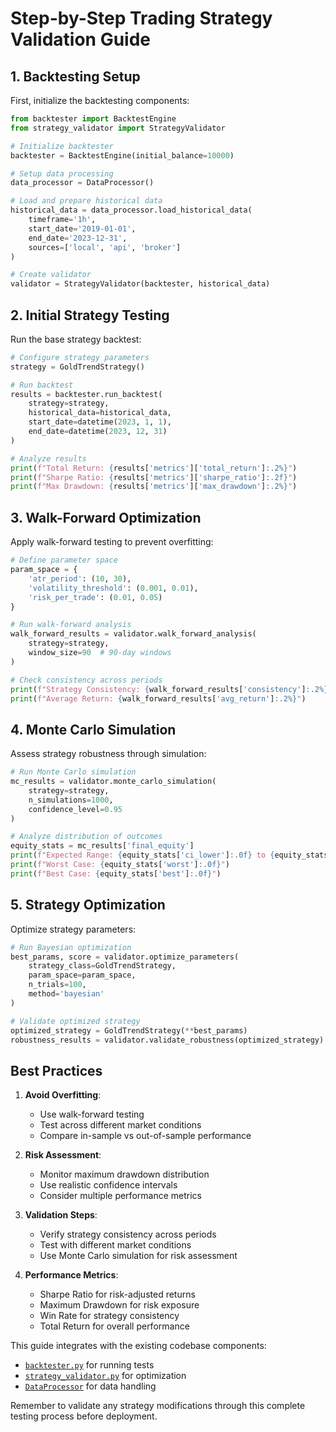 # Step-by-Step Trading Strategy Validation Guide

## 1. Backtesting Setup

First, initialize the backtesting components:

```python
from backtester import BacktestEngine
from strategy_validator import StrategyValidator

# Initialize backtester
backtester = BacktestEngine(initial_balance=10000)

# Setup data processing
data_processor = DataProcessor()

# Load and prepare historical data
historical_data = data_processor.load_historical_data(
    timeframe='1h',
    start_date='2019-01-01',
    end_date='2023-12-31',
    sources=['local', 'api', 'broker']
)

# Create validator
validator = StrategyValidator(backtester, historical_data)
```

## 2. Initial Strategy Testing

Run the base strategy backtest:

```python
# Configure strategy parameters
strategy = GoldTrendStrategy()

# Run backtest
results = backtester.run_backtest(
    strategy=strategy,
    historical_data=historical_data,
    start_date=datetime(2023, 1, 1),
    end_date=datetime(2023, 12, 31)
)

# Analyze results
print(f"Total Return: {results['metrics']['total_return']:.2%}")
print(f"Sharpe Ratio: {results['metrics']['sharpe_ratio']:.2f}")
print(f"Max Drawdown: {results['metrics']['max_drawdown']:.2%}")
```

## 3. Walk-Forward Optimization

Apply walk-forward testing to prevent overfitting:

```python
# Define parameter space
param_space = {
    'atr_period': (10, 30),
    'volatility_threshold': (0.001, 0.01),
    'risk_per_trade': (0.01, 0.05)
}

# Run walk-forward analysis
walk_forward_results = validator.walk_forward_analysis(
    strategy=strategy,
    window_size=90  # 90-day windows
)

# Check consistency across periods
print(f"Strategy Consistency: {walk_forward_results['consistency']:.2%}")
print(f"Average Return: {walk_forward_results['avg_return']:.2%}")
```

## 4. Monte Carlo Simulation

Assess strategy robustness through simulation:

```python
# Run Monte Carlo simulation
mc_results = validator.monte_carlo_simulation(
    strategy=strategy,
    n_simulations=1000,
    confidence_level=0.95
)

# Analyze distribution of outcomes
equity_stats = mc_results['final_equity']
print(f"Expected Range: {equity_stats['ci_lower']:.0f} to {equity_stats['ci_upper']:.0f}")
print(f"Worst Case: {equity_stats['worst']:.0f}")
print(f"Best Case: {equity_stats['best']:.0f}")
```

## 5. Strategy Optimization

Optimize strategy parameters:

```python
# Run Bayesian optimization
best_params, score = validator.optimize_parameters(
    strategy_class=GoldTrendStrategy,
    param_space=param_space,
    n_trials=100,
    method='bayesian'
)

# Validate optimized strategy
optimized_strategy = GoldTrendStrategy(**best_params)
robustness_results = validator.validate_robustness(optimized_strategy)
```

## Best Practices

1. **Avoid Overfitting**:
   - Use walk-forward testing
   - Test across different market conditions
   - Compare in-sample vs out-of-sample performance

2. **Risk Assessment**:
   - Monitor maximum drawdown distribution
   - Use realistic confidence intervals
   - Consider multiple performance metrics

3. **Validation Steps**:
   - Verify strategy consistency across periods
   - Test with different market conditions
   - Use Monte Carlo simulation for risk assessment

4. **Performance Metrics**:
   - Sharpe Ratio for risk-adjusted returns
   - Maximum Drawdown for risk exposure
   - Win Rate for strategy consistency
   - Total Return for overall performance

This guide integrates with the existing codebase components:
- [`backtester.py`](backtester.py) for running tests
- [`strategy_validator.py`](strategy_validator.py) for optimization
- [`DataProcessor`](data_processing.py) for data handling

Remember to validate any strategy modifications through this complete testing process before deployment.
